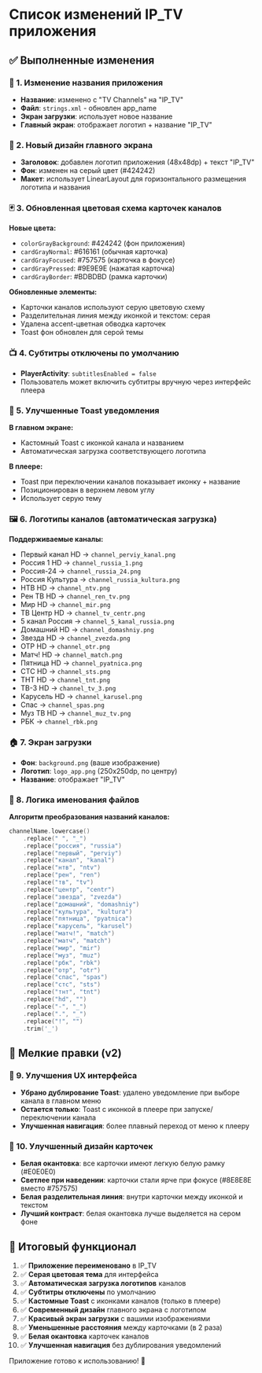 # Список изменений IP_TV приложения

## ✅ Выполненные изменения

### 📱 1. Изменение названия приложения
- **Название**: изменено с "TV Channels" на "IP_TV"
- **Файл**: `strings.xml` - обновлен app_name
- **Экран загрузки**: использует новое название
- **Главный экран**: отображает логотип + название "IP_TV"

### 🎨 2. Новый дизайн главного экрана
- **Заголовок**: добавлен логотип приложения (48x48dp) + текст "IP_TV"
- **Фон**: изменен на серый цвет (#424242)
- **Макет**: использует LinearLayout для горизонтального размещения логотипа и названия

### 🃏 3. Обновленная цветовая схема карточек каналов
**Новые цвета:**
- `colorGrayBackground`: #424242 (фон приложения)
- `cardGrayNormal`: #616161 (обычная карточка)
- `cardGrayFocused`: #757575 (карточка в фокусе)
- `cardGrayPressed`: #9E9E9E (нажатая карточка)
- `cardGrayBorder`: #BDBDBD (рамка карточки)

**Обновленные элементы:**
- Карточки каналов используют серую цветовую схему
- Разделительная линия между иконкой и текстом: серая
- Удалена accent-цветная обводка карточек
- Toast фон обновлен для серой темы

### 📺 4. Субтитры отключены по умолчанию
- **PlayerActivity**: `subtitlesEnabled = false`
- Пользователь может включить субтитры вручную через интерфейс плеера

### 🔔 5. Улучшенные Toast уведомления
**В главном экране:**
- Кастомный Toast с иконкой канала и названием
- Автоматическая загрузка соответствующего логотипа

**В плеере:**
- Toast при переключении каналов показывает иконку + название
- Позиционирован в верхнем левом углу
- Использует серую тему

### 🖼️ 6. Логотипы каналов (автоматическая загрузка)
**Поддерживаемые каналы:**
- Первый канал HD → `channel_perviy_kanal.png`
- Россия 1 HD → `channel_russia_1.png` 
- Россия-24 → `channel_russia_24.png`
- Россия Культура → `channel_russia_kultura.png`
- НТВ HD → `channel_ntv.png`
- Рен ТВ HD → `channel_ren_tv.png`
- Мир HD → `channel_mir.png`
- ТВ Центр HD → `channel_tv_centr.png`
- 5 канал Россия → `channel_5_kanal_russia.png`
- Домашний HD → `channel_domashniy.png`
- Звезда HD → `channel_zvezda.png`
- ОТР HD → `channel_otr.png`
- Матч! HD → `channel_match.png`
- Пятница HD → `channel_pyatnica.png`
- СТС HD → `channel_sts.png`
- ТНТ HD → `channel_tnt.png`
- ТВ-3 HD → `channel_tv_3.png`
- Карусель HD → `channel_karusel.png`
- Спас → `channel_spas.png`
- Муз ТВ HD → `channel_muz_tv.png`
- РБК → `channel_rbk.png`

### 🏠 7. Экран загрузки
- **Фон**: `background.png` (ваше изображение)
- **Логотип**: `logo_app.png` (250x250dp, по центру)
- **Название**: отображает "IP_TV"

### 📖 8. Логика именования файлов
**Алгоритм преобразования названий каналов:**
```kotlin
channelName.lowercase()
    .replace(" ", "_")
    .replace("россия", "russia")
    .replace("первый", "perviy")
    .replace("канал", "kanal")
    .replace("нтв", "ntv")
    .replace("рен", "ren")
    .replace("тв", "tv")
    .replace("центр", "centr")
    .replace("звезда", "zvezda")
    .replace("домашний", "domashniy")
    .replace("культура", "kultura")
    .replace("пятница", "pyatnica")
    .replace("карусель", "karusel")
    .replace("матч!", "match")
    .replace("матч", "match")
    .replace("мир", "mir")
    .replace("муз", "muz")
    .replace("рбк", "rbk")
    .replace("отр", "otr")
    .replace("спас", "spas")
    .replace("стс", "sts")
    .replace("тнт", "tnt")
    .replace("hd", "")
    .replace("-", "_")
    .replace(".", "_")
    .replace("!", "")
    .trim('_')
```

## 🔧 Мелкие правки (v2)

### 📱 9. Улучшения UX интерфейса
- **Убрано дублирование Toast**: удалено уведомление при выборе канала в главном меню
- **Остается только**: Toast с иконкой в плеере при запуске/переключении канала
- **Улучшенная навигация**: более плавный переход от меню к плееру

### 🎨 10. Улучшенный дизайн карточек
- **Белая окантовка**: все карточки имеют легкую белую рамку (#E0E0E0)
- **Светлее при наведении**: карточки стали ярче при фокусе (#8E8E8E вместо #757575)
- **Белая разделительная линия**: внутри карточки между иконкой и текстом
- **Лучший контраст**: белая окантовка лучше выделяется на сером фоне

## 🎯 Итоговый функционал

1. ✅ **Приложение переименовано** в IP_TV
2. ✅ **Серая цветовая тема** для интерфейса
3. ✅ **Автоматическая загрузка логотипов** каналов
4. ✅ **Субтитры отключены** по умолчанию
5. ✅ **Кастомные Toast** с иконками каналов (только в плеере)
6. ✅ **Современный дизайн** главного экрана с логотипом
7. ✅ **Красивый экран загрузки** с вашими изображениями
8. ✅ **Уменьшенные расстояния** между карточками (в 2 раза)
9. ✅ **Белая окантовка** карточек каналов
10. ✅ **Улучшенная навигация** без дублирования уведомлений

Приложение готово к использованию! 🚀 